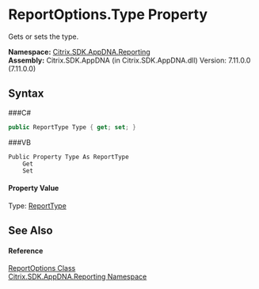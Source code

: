 # ReportOptions.Type Property 
 

Gets or sets the type.

**Namespace:**&nbsp;<a href="N_Citrix_SDK_AppDNA_Reporting">Citrix.SDK.AppDNA.Reporting</a><br />**Assembly:**&nbsp;Citrix.SDK.AppDNA (in Citrix.SDK.AppDNA.dll) Version: 7.11.0.0 (7.11.0.0)

## Syntax

###C#
```csharp
public ReportType Type { get; set; }
```

###VB
```vbnet
Public Property Type As ReportType
	Get
	Set
```


#### Property Value
Type: <a href="T_Citrix_SDK_AppDNA_ReportType">ReportType</a>

## See Also


#### Reference
<a href="T_Citrix_SDK_AppDNA_Reporting_ReportOptions">ReportOptions Class</a><br /><a href="N_Citrix_SDK_AppDNA_Reporting">Citrix.SDK.AppDNA.Reporting Namespace</a><br />